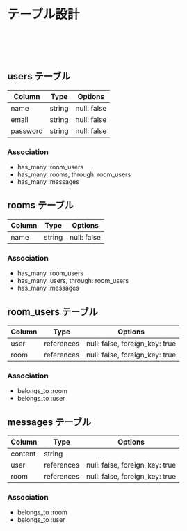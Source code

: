 # テーブル設計                          　　　  　　　　　　　　　　　　　　　　
  　  
  
## users テーブル            
  
| Column   | Type   | Options     |
| -------- | ------ | ----------- |  
| name     | string | null: false |
| email    | string | null: false |
| password | string | null: false |

### Association    


- has_many :room_users
- has_many :rooms, through: room_users
- has_many :messages

## rooms テーブル  

| Column | Type   | Options     |
| ------ | ------ | ----------- |
| name   | string | null: false |

### Association

- has_many :room_users
- has_many :users, through: room_users
- has_many :messages

## room_users テーブル    

| Column | Type       | Options                        |
| ------ | ---------- | ------------------------------ |
| user   | references | null: false, foreign_key: true |
| room   | references | null: false, foreign_key: true |

### Association  

- belongs_to :room
- belongs_to :user

## messages テーブル

| Column  | Type       | Options                        |
| ------- | ---------- | ------------------------------ |
| content | string     |                                |
| user    | references | null: false, foreign_key: true |
| room    | references | null: false, foreign_key: true |

### Association

- belongs_to :room
- belongs_to :user
